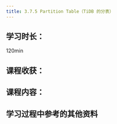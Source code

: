 ```yaml
---
title: 3.7.5 Partition Table（TiDB 的分表）
---
```


## 学习时长：

120min

## 课程收获：

## 课程内容：

>

## 学习过程中参考的其他资料
